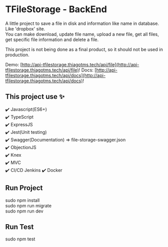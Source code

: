 # TFileStorage - BackEnd

A little project to save a file in disk and information like name in database. Like 'dropbox' site.  
You can make download, update file name, upload a new file, get all files, get specific file information and delete a file.  

This project is not being done as a final product, so it should not be used in production.

Demo: [http://api-tfilestorage.thiagotms.tech/api/file](http://api-tfilestorage.thiagotms.tech/api/file)!
Docs: [http://api-tfilestorage.thiagotms.tech/api/docs](http://api-tfilestorage.thiagotms.tech/api/docs)!

## This project use :sparkles: 
:heavy_check_mark: Javascript(ES6+)    
:heavy_check_mark: TypeScript   
:heavy_check_mark: ExpressJS  
:heavy_check_mark: Jest(Unit testing)  
:heavy_check_mark: Swagger(Documentation) => file-storage-swagger.json  
:heavy_check_mark: ObjectionJS  
:heavy_check_mark: Knex    
:heavy_check_mark: MVC  
:heavy_check_mark: CI/CD Jenkins 
:heavy_check_mark: Docker  

## Run Project
sudo npm install   
sudo npm run migrate  
sudo npm run dev    

## Run Test
sudo npm test  
